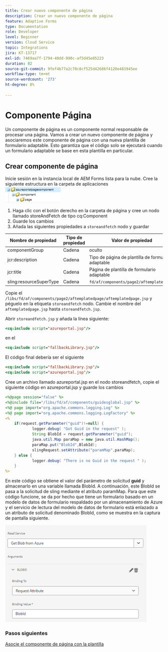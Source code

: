 ```yaml
---
title: Crear nuevo componente de página
description: Crear un nuevo componente de página
feature: Adaptive Forms
type: Documentation
role: Developer
level: Beginner
version: Cloud Service
topic: Integrations
jira: KT-13717
exl-id: 7469aa7f-1794-40dd-990c-af5d45e85223
duration: 82
source-git-commit: 9fef4b77a2c70c8cf525d42686f4120e481945ee
workflow-type: tm+mt
source-wordcount: '273'
ht-degree: 8%

---
```


# Componente Página 

Un componente de página es un componente normal responsable de procesar una página. Vamos a crear un nuevo componente de página y asociaremos este componente de página con una nueva plantilla de formulario adaptable. Esto garantiza que el código solo se ejecutará cuando un formulario adaptable se base en esta plantilla en particular.

## Crear componente de página

Inicie sesión en la instancia local de AEM Forms lista para la nube. Cree la siguiente estructura en la carpeta de aplicaciones
![página-componente](./assets/page-component1.png)

1. Haga clic con el botón derecho en la carpeta de página y cree un nodo llamado storeAndFetch de tipo cq:Component
1. Guarde los cambios
1. Añada las siguientes propiedades a `storeandfetch` nodo y guardar

| **Nombre de propiedad** | **Tipo de propiedad** | **Valor de propiedad** |
|-------------------------|-------------------|----------------------------------------|
| componentGroup | Cadena | oculto |
| jcr:description | Cadena | Tipo de página de plantilla de formulario adaptable |
| jcr:title | Cadena | Página de plantilla de formulario adaptable |
| sling:resourceSuperType | Cadena | `fd/af/components/page2/aftemplatedpage` |

Copie el `/libs/fd/af/components/page2/aftemplatedpage/aftemplatedpage.jsp` y péguelo en la etiqueta `storeandfetch` nodo. Cambie el nombre del `aftemplatedpage.jsp` hasta `storeandfetch.jsp`.

Abrir `storeandfetch.jsp` y añada la línea siguiente:

```jsp
<cq:include script="azureportal.jsp"/>
```

en el

```jsp
<cq:include script="fallbackLibrary.jsp"/>
```

El código final debería ser el siguiente

```jsp
<cq:include script="fallbackLibrary.jsp"/>
<cq:include script="azureportal.jsp"/>
```

Cree un archivo llamado azureportal.jsp en el nodo storeandfetch, copie el siguiente código en azureportal.jsp y guarde los cambios

```jsp
<%@page session="false" %>
<%@include file="/libs/fd/af/components/guidesglobal.jsp" %>
<%@ page import="org.apache.commons.logging.Log" %>
<%@ page import="org.apache.commons.logging.LogFactory" %>
<%
    if(request.getParameter("guid")!=null) {
            logger.debug( "Got Guid in the request" );
            String BlobId = request.getParameter("guid");
            java.util.Map paraMap = new java.util.HashMap();
            paraMap.put("BlobId",BlobId);
            slingRequest.setAttribute("paramMap",paraMap);
    } else {
            logger.debug( "There is no Guid in the request " );
    }            
%>
```

En este código se obtiene el valor del parámetro de solicitud **guid** y almacenarlo en una variable llamada BlobId. A continuación, este BlobId se pasa a la solicitud de sling mediante el atributo paramMap. Para que este código funcione, se da por hecho que tiene un formulario basado en un modelo de datos de formulario respaldado por un almacenamiento de Azure y el servicio de lectura del modelo de datos de formulario está enlazado a un atributo de solicitud denominado BlobId, como se muestra en la captura de pantalla siguiente.

![fdm-request-attribute](./assets/fdm-request-attribute.png)

### Pasos siguientes

[Asocie el componente de página con la plantilla](./associate-page-component.md)
